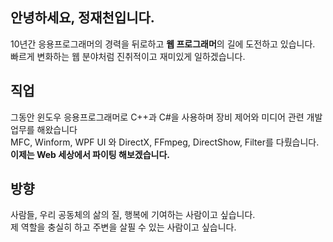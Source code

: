 ## 안녕하세요, 정재천입니다.
10년간 응용프로그래머의 경력을 뒤로하고 **웹 프로그래머**의 길에 도전하고 있습니다.<br>
빠르게 변화하는 웹 분야처럼 진취적이고 재미있게 일하겠습니다.

## 직업
그동안 윈도우 응용프로그래머로 C++과 C#을 사용하며 장비 제어와 미디어 관련 개발 업무를 해왔습니다<br>
MFC, Winform, WPF UI 와 DirectX, FFmpeg, DirectShow, Filter를 다뤘습니다.<br>
**이제는 Web 세상에서 파이팅 해보겠습니다.**

## 방향
사람들, 우리 공동체의 삶의 질, 행복에 기여하는 사람이고 싶습니다.<br>
제 역할을 충실히 하고 주변을 살필 수 있는 사람이고 싶습니다.
